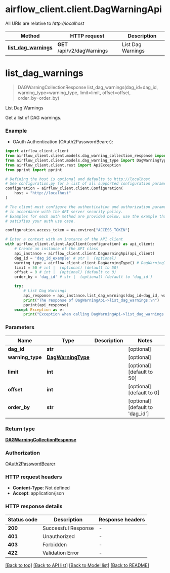 # airflow_client.client.DagWarningApi

All URIs are relative to *http://localhost*

Method | HTTP request | Description
------------- | ------------- | -------------
[**list_dag_warnings**](DagWarningApi.md#list_dag_warnings) | **GET** /api/v2/dagWarnings | List Dag Warnings


# **list_dag_warnings**
> DAGWarningCollectionResponse list_dag_warnings(dag_id=dag_id, warning_type=warning_type, limit=limit, offset=offset, order_by=order_by)

List Dag Warnings

Get a list of DAG warnings.

### Example

* OAuth Authentication (OAuth2PasswordBearer):

```python
import airflow_client.client
from airflow_client.client.models.dag_warning_collection_response import DAGWarningCollectionResponse
from airflow_client.client.models.dag_warning_type import DagWarningType
from airflow_client.client.rest import ApiException
from pprint import pprint

# Defining the host is optional and defaults to http://localhost
# See configuration.py for a list of all supported configuration parameters.
configuration = airflow_client.client.Configuration(
    host = "http://localhost"
)

# The client must configure the authentication and authorization parameters
# in accordance with the API server security policy.
# Examples for each auth method are provided below, use the example that
# satisfies your auth use case.

configuration.access_token = os.environ["ACCESS_TOKEN"]

# Enter a context with an instance of the API client
with airflow_client.client.ApiClient(configuration) as api_client:
    # Create an instance of the API class
    api_instance = airflow_client.client.DagWarningApi(api_client)
    dag_id = 'dag_id_example' # str |  (optional)
    warning_type = airflow_client.client.DagWarningType() # DagWarningType |  (optional)
    limit = 50 # int |  (optional) (default to 50)
    offset = 0 # int |  (optional) (default to 0)
    order_by = 'dag_id' # str |  (optional) (default to 'dag_id')

    try:
        # List Dag Warnings
        api_response = api_instance.list_dag_warnings(dag_id=dag_id, warning_type=warning_type, limit=limit, offset=offset, order_by=order_by)
        print("The response of DagWarningApi->list_dag_warnings:\n")
        pprint(api_response)
    except Exception as e:
        print("Exception when calling DagWarningApi->list_dag_warnings: %s\n" % e)
```



### Parameters


Name | Type | Description  | Notes
------------- | ------------- | ------------- | -------------
 **dag_id** | **str**|  | [optional] 
 **warning_type** | [**DagWarningType**](.md)|  | [optional] 
 **limit** | **int**|  | [optional] [default to 50]
 **offset** | **int**|  | [optional] [default to 0]
 **order_by** | **str**|  | [optional] [default to &#39;dag_id&#39;]

### Return type

[**DAGWarningCollectionResponse**](DAGWarningCollectionResponse.md)

### Authorization

[OAuth2PasswordBearer](../README.md#OAuth2PasswordBearer)

### HTTP request headers

 - **Content-Type**: Not defined
 - **Accept**: application/json

### HTTP response details

| Status code | Description | Response headers |
|-------------|-------------|------------------|
**200** | Successful Response |  -  |
**401** | Unauthorized |  -  |
**403** | Forbidden |  -  |
**422** | Validation Error |  -  |

[[Back to top]](#) [[Back to API list]](../README.md#documentation-for-api-endpoints) [[Back to Model list]](../README.md#documentation-for-models) [[Back to README]](../README.md)

